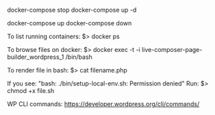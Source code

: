 docker-compose stop
docker-compose up -d

docker-compose up
docker-compose down

To list running containers:
$> docker ps


To browse files on docker:
$> docker exec -t -i live-composer-page-builder_wordpress_1 /bin/bash

To render file in bash:
$> cat filename.php

If you see: "bash: ./bin/setup-local-env.sh: Permission denied"
Run: $> chmod +x file.sh


WP CLI commands:
https://developer.wordpress.org/cli/commands/